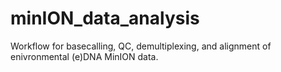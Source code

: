 # minION_data_analysis
Workflow for basecalling, QC, demultiplexing, and alignment of enivronmental (e)DNA MinION data.
